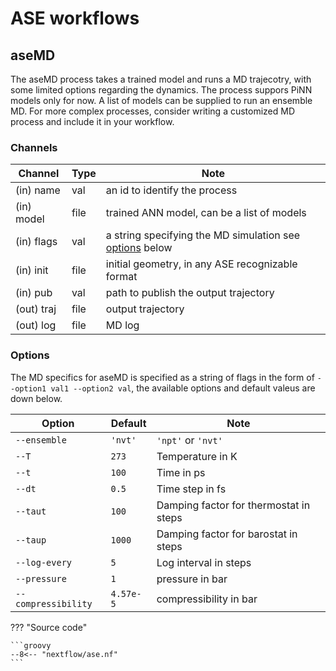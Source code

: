 # ASE workflows

## aseMD

The aseMD process takes a trained model and runs a MD trajecotry, with some
limited options regarding the dynamics. The process suppors PiNN models only for
now. A list of models can be supplied to run an ensemble MD. For more complex
processes, consider writing a customized MD process and include it in your
workflow.

### Channels

| Channel    | Type | Note                                                                |
| ---------- | ---- | ------------------------------------------------------------------- |
| (in) name  | val  | an id to identify the process                                       |
| (in) model | file | trained ANN model, can be a list of models                          |
| (in) flags | val  | a string specifying the MD simulation see [options](#options) below |
| (in) init  | file | initial geometry, in any ASE recognizable format                    |
| (in) pub   | val  | path to publish the output trajectory                               |
| (out) traj | file | output trajectory                                                   |
| (out) log  | file | MD log                                                              |

### Options

The MD specifics for aseMD is specified as a string of flags in the form of
`--option1 val1 --option2 val`, the available options and default valeus are down below.

| Option              | Default   | Note                                   |
| ------------------- | --------- | -------------------------------------- |
| `--ensemble `       | `'nvt' `  | `'npt'` or `'nvt'`                     |
| `--T `              | `273 `    | Temperature in K                       |
| `--t `              | `100 `    | Time in ps                             |
| `--dt `             | `0.5 `    | Time step in fs                        |
| `--taut `           | `100 `    | Damping factor for thermostat in steps |
| `--taup `           | `1000 `   | Damping factor for barostat in steps   |
| `--log-every `      | `5 `      | Log interval in steps                  |
| `--pressure `       | `1 `      | pressure in bar                        |
| `--compressibility` | `4.57e-5` | compressibility in bar                 |

??? "Source code"

    ```groovy
    --8<-- "nextflow/ase.nf"
    ```
